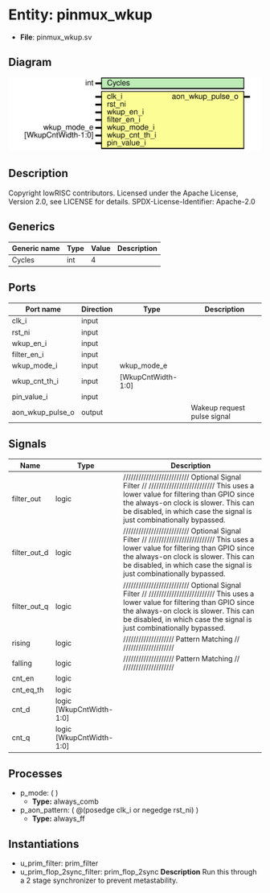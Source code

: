 # Entity: pinmux_wkup

- **File**: pinmux_wkup.sv
## Diagram

![Diagram](pinmux_wkup.svg "Diagram")
## Description

 Copyright lowRISC contributors.
 Licensed under the Apache License, Version 2.0, see LICENSE for details.
 SPDX-License-Identifier: Apache-2.0


## Generics

| Generic name | Type | Value | Description |
| ------------ | ---- | ----- | ----------- |
| Cycles       | int  | 4     |             |
## Ports

| Port name        | Direction | Type               | Description                  |
| ---------------- | --------- | ------------------ | ---------------------------- |
| clk_i            | input     |                    |                              |
| rst_ni           | input     |                    |                              |
| wkup_en_i        | input     |                    |                              |
| filter_en_i      | input     |                    |                              |
| wkup_mode_i      | input     | wkup_mode_e        |                              |
| wkup_cnt_th_i    | input     | [WkupCntWidth-1:0] |                              |
| pin_value_i      | input     |                    |                              |
| aon_wkup_pulse_o | output    |                    |  Wakeup request pulse signal |
## Signals

| Name         | Type                     | Description                                                                                                                                                                                                                                                |
| ------------ | ------------------------ | ---------------------------------------------------------------------------------------------------------------------------------------------------------------------------------------------------------------------------------------------------------- |
| filter_out   | logic                    | //////////////////////////  Optional Signal Filter // //////////////////////////  This uses a lower value for filtering than GPIO since  the always-on clock is slower. This can be disabled,  in which case the signal is just combinationally bypassed.  |
| filter_out_d | logic                    | //////////////////////////  Optional Signal Filter // //////////////////////////  This uses a lower value for filtering than GPIO since  the always-on clock is slower. This can be disabled,  in which case the signal is just combinationally bypassed.  |
| filter_out_q | logic                    | //////////////////////////  Optional Signal Filter // //////////////////////////  This uses a lower value for filtering than GPIO since  the always-on clock is slower. This can be disabled,  in which case the signal is just combinationally bypassed.  |
| rising       | logic                    | ////////////////////  Pattern Matching // ////////////////////                                                                                                                                                                                             |
| falling      | logic                    | ////////////////////  Pattern Matching // ////////////////////                                                                                                                                                                                             |
| cnt_en       | logic                    |                                                                                                                                                                                                                                                            |
| cnt_eq_th    | logic                    |                                                                                                                                                                                                                                                            |
| cnt_d        | logic [WkupCntWidth-1:0] |                                                                                                                                                                                                                                                            |
| cnt_q        | logic [WkupCntWidth-1:0] |                                                                                                                                                                                                                                                            |
## Processes
- p_mode: (  )
  - **Type:** always_comb
- p_aon_pattern: ( @(posedge clk_i or negedge rst_ni) )
  - **Type:** always_ff
## Instantiations

- u_prim_filter: prim_filter
- u_prim_flop_2sync_filter: prim_flop_2sync
**Description**
 Run this through a 2 stage synchronizer to
 prevent metastability.

